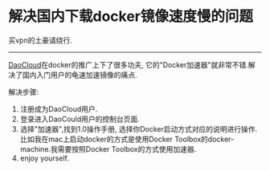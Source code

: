 # 解决国内下载docker镜像速度慢的问题

买vpn的土豪请绕行.

-------------------

[DaoCloud](http://www.daocloud.io)在docker的推广上下了很多功夫, 它的"Docker加速器"就非常不错.解决了国内入门用户的龟速加速镜像的痛点.

解决步骤:

  1. 注册成为DaoCloud用户.
  2. 登录进入DaoCould用户的控制台页面.
  3. 选择"加速器",找到1.0操作手册, 选择你Docker启动方式对应的说明进行操作. 比如我在mac上启动docker的方式是使用Docker Toolbox的docker-machine.我需要按照Docker Toolbox的方式使用加速器.
  4. enjoy yourself. 
